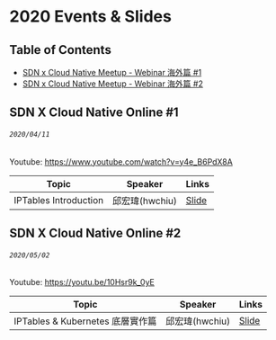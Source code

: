 # 2020 Events & Slides

## Table of Contents

- [SDN x Cloud Native Meetup - Webinar 海外篇 #1](#snd-x-cloud-native-online-1)
- [SDN x Cloud Native Meetup - Webinar 海外篇 #2](#snd-x-cloud-native-online-2)

## SDN X Cloud Native Online #1
###### `2020/04/11`
Youtube: https://www.youtube.com/watch?v=y4e_B6PdX8A

| Topic       | Speaker        | Links |
|-------------|----------------|--------------|
| IPTables Introduction | 邱宏瑋(hwchiu) | [Slide](https://www.slideshare.net/hongweiqiu/iptables-introduction) |

## SDN X Cloud Native Online #2
###### `2020/05/02`
Youtube: https://youtu.be/10Hsr9k_0yE

| Topic       | Speaker        | Links |
|-------------|----------------|--------------|
| IPTables & Kubernetes 底層實作篇 | 邱宏瑋(hwchiu) | [Slide](https://www.slideshare.net/hongweiqiu/iptables-and-kubernetes) |
